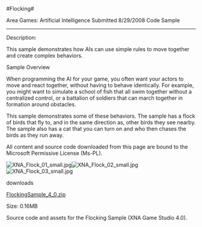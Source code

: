 #Flocking#

Area
Games: Artificial Intelligence
Submitted
8/29/2008
Code Sample

---

Description:

This sample demonstrates how AIs can use simple rules to move together and create complex behaviors.

Sample Overview

When programming the AI for your game, you often want your actors to move and react together, without having to behave identically. For example, you might want to simulate a school of fish that all swim together without a centralized control, or a battalion of soldiers that can march together in formation around obstacles.

This sample demonstrates some of these behaviors. The sample has a flock of birds that fly to, and in the same direction as, other birds they see nearby. The sample also has a cat that you can turn on and who then chases the birds as they run away.


All content and source code downloaded from this page are bound to the Microsoft Permissive License (Ms-PL).

![XNA_Flock_01_small.jpg](https://github.com/DDReaper/XNAGameStudio/blob/master/Images/XNA_Flock_01_small.jpg)![XNA_Flock_02_small.jpg](https://github.com/DDReaper/XNAGameStudio/blob/master/Images/XNA_Flock_02_small.jpg)![XNA_Flock_03_small.jpg](https://github.com/DDReaper/XNAGameStudio/blob/master/Images/XNA_Flock_03_small.jpg)		

downloads

[FlockingSample_4_0.zip](https://github.com/DDReaper/XNAGameStudio/blob/master/Samples/FlockingSample_4_0.zip?raw=true)

Size: 0.16MB

Source code and assets for the Flocking Sample (XNA Game Studio 4.0). 